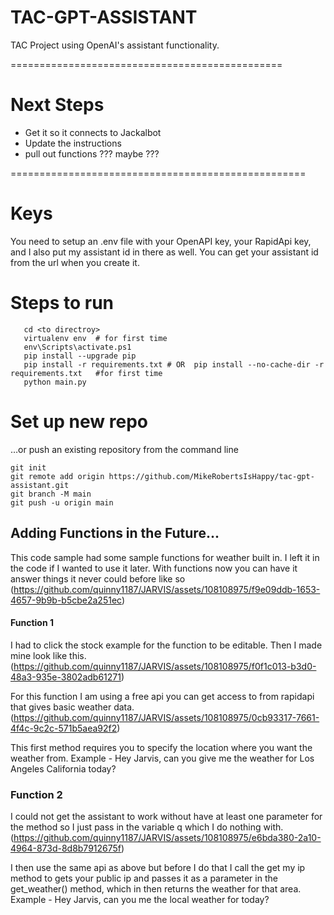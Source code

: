 
# TAC-GPT-ASSISTANT
TAC Project using OpenAI's  assistant functionality.

===============================================
# Next Steps
- Get it so it connects to Jackalbot
- Update the instructions
- pull out functions ??? maybe ???

===================================================


# Keys
You need to setup an .env file with your OpenAPI key, your RapidApi key, and I also put my assistant id in there as well. You can get your assistant id from the url when you create it.

# Steps to run
```
   cd <to directroy>
   virtualenv env  # for first time
   env\Scripts\activate.ps1
   pip install --upgrade pip
   pip install -r requirements.txt # OR  pip install --no-cache-dir -r requirements.txt   #for first time
   python main.py
```

# Set up new repo
…or push an existing repository from the command line 
```
git init
git remote add origin https://github.com/MikeRobertsIsHappy/tac-gpt-assistant.git
git branch -M main
git push -u origin main
```

## Adding Functions in the Future...
This code sample had some sample functions for weather built in.   I left it in the code if I wanted to use it later.
With functions now you can have it answer things it never could before like so 
(https://github.com/quinny1187/JARVIS/assets/108108975/f9e09ddb-1653-4657-9b9b-b5cbe2a251ec)

#### Function 1
I had to click the stock example for the function to be editable. Then I made mine look like this.
(https://github.com/quinny1187/JARVIS/assets/108108975/f0f1c013-b3d0-48a3-935e-3802adb61271)

For this function I am using a free api you can get access to from rapidapi that gives basic weather data.
(https://github.com/quinny1187/JARVIS/assets/108108975/0cb93317-7661-4f4c-9c2c-571b5aea92f2)

This first method requires you to specify the location where you want the weather from.
Example - Hey Jarvis, can you give me the weather for Los Angeles California today?

### Function 2
I could not get the assistant to work without have at least one parameter for the method so I just pass in the variable q which I do nothing with.
(https://github.com/quinny1187/JARVIS/assets/108108975/e6bda380-2a10-4964-873d-8d8b7912675f)

I then use the same api as above but before I do that I call the get my ip method to gets your public ip and passes it as a parameter in the get_weather() method, which in then returns the weather for that area.
Example - Hey Jarvis, can you me the local weather for today?





